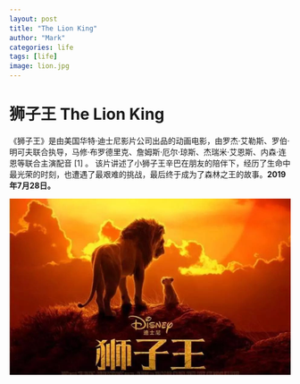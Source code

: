 ```yaml
---
layout: post
title: "The Lion King"
author: "Mark"
categories: life
tags: [life]
image: lion.jpg
---
```


# 狮子王 The Lion King
《狮子王》是由美国华特·迪士尼影片公司出品的动画电影，由罗杰·艾勒斯、罗伯·明可夫联合执导，马修·布罗德里克、詹姆斯·厄尔·琼斯、杰瑞米·艾恩斯、内森·连恩等联合主演配音 [1]  。
该片讲述了小狮子王辛巴在朋友的陪伴下，经历了生命中最光荣的时刻，也遭遇了最艰难的挑战，最后终于成为了森林之王的故事。**2019年7月28日。**

![Codes](/assets/img/1907/lion1.jpg)
